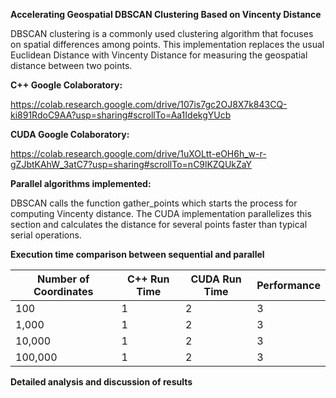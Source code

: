 **Accelerating Geospatial DBSCAN Clustering Based on Vincenty Distance**

DBSCAN clustering is a commonly used clustering algorithm that focuses on spatial differences among points. This implementation replaces the usual Euclidean Distance with Vincenty Distance for measuring the geospatial distance between two points.


**C++ Google Colaboratory:**

https://colab.research.google.com/drive/107is7gc2OJ8X7k843CQ-ki891RdoC9AA?usp=sharing#scrollTo=Aa1IdekgYUcb

**CUDA Google Colaboratory:**

https://colab.research.google.com/drive/1uXOLtt-eOH6h_w-r-gZJbtKAhW_3atC7?usp=sharing#scrollTo=nC9lKZQUkZaY


**Parallel algorithms implemented:**

DBSCAN calls the function gather_points which starts the process for computing Vincenty distance. The CUDA implementation parallelizes this section and calculates the distance for several points faster than typical serial operations.


**Execution time comparison between sequential and parallel**

| Number of Coordinates | C++ Run Time | CUDA Run Time | Performance |
| --- | --- | --- | --- |
| 100 | 1 | 2 | 3 | 4 |
| 1,000 | 1 | 2 | 3 | 4 |
| 10,000 | 1 | 2 | 3 | 4 |
| 100,000 | 1 | 2 | 3 | 4 |

**Detailed analysis and discussion of results**
